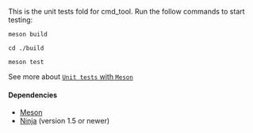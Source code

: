 This is the unit tests fold for cmd_tool. Run the follow commands to start testing: 

`meson build`

`cd ./build`

`meson test`

See more about [`Unit tests` with `Meson`](http://mesonbuild.com/Unit-tests.html)


#### Dependencies

 - [Meson](https://mesonbuild.com/Getting-meson.html)
 - [Ninja](https://ninja-build.org) (version 1.5 or newer)